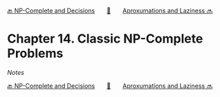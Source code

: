 [🔙 NP-Complete and Decisions][previous-chapter]&nbsp;&nbsp;&nbsp;&nbsp;&nbsp;&nbsp;&nbsp;[🏡][readme]&nbsp;&nbsp;&nbsp;&nbsp;&nbsp;&nbsp;&nbsp;[Aproxumations and Laziness 🔜][upcoming-chapter]

# Chapter 14. Classic NP-Complete Problems

_Notes_

[🔙 NP-Complete and Decisions][previous-chapter]&nbsp;&nbsp;&nbsp;&nbsp;&nbsp;&nbsp;&nbsp;[🏡][readme]&nbsp;&nbsp;&nbsp;&nbsp;&nbsp;&nbsp;&nbsp;[Aproxumations and Laziness 🔜][upcoming-chapter]

[readme]: README.md
[previous-chapter]: ch013-np-complete-and-decisions.md
[upcoming-chapter]: ch015-aproxumations-and-laziness.md
